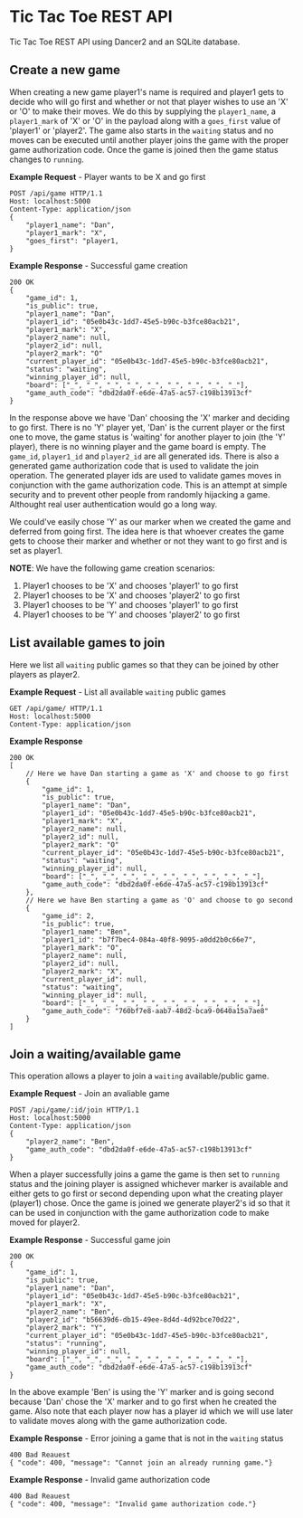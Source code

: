 # Tic Tac Toe REST API

Tic Tac Toe REST API using Dancer2 and an SQLite database.

## Create a new game

When creating a new game player1's name is required and player1 gets to decide who will go first and whether or not that
player wishes to use an 'X' or 'O' to make their moves. We do this by supplying the `player1_name`, a `player1_mark` of
'X' or 'O' in the payload along with a `goes_first` value of 'player1' or 'player2'. The game also starts in the
`waiting` status and no moves can be executed until another player joins the game with the proper game authorization
code. Once the game is joined then the game status changes to `running`.

**Example Request** - Player wants to be X and go first
```
POST /api/game HTTP/1.1
Host: localhost:5000
Content-Type: application/json
{
	"player1_name": "Dan",
	"player1_mark": "X",
	"goes_first": "player1,
}
```

**Example Response** - Successful game creation
```
200 OK
{
    "game_id": 1,
    "is_public": true,
    "player1_name": "Dan",
    "player1_id": "05e0b43c-1dd7-45e5-b90c-b3fce80acb21",
    "player1_mark": "X",
    "player2_name": null,
    "player2_id": null,
    "player2_mark": "O"
    "current_player_id": "05e0b43c-1dd7-45e5-b90c-b3fce80acb21",
    "status": "waiting",
    "winning_player_id": null,
    "board": ["_", "_", "_", "_", "_", "_", "_", "_", "_"],
    "game_auth_code": "dbd2da0f-e6de-47a5-ac57-c198b13913cf"
}
```

In the response above we have 'Dan' choosing the 'X' marker and deciding to go first. There is no 'Y' player yet, 'Dan'
is the current player or the first one to move, the game status is 'waiting' for another player to join (the 'Y'
player), there is no winning player and the game board is empty. The `game_id`, `player1_id` and `player2_id` are all
generated ids. There is also a generated game authorization code that is used to validate the join operation. The
generated player ids are used to validate games moves in conjunction with the game authorization code.  This is an
attempt at simple security and to prevent other people from randomly hijacking a game. Althought real user
authentication would go a long way.

We could've easily chose 'Y' as our marker when we created the game and deferred from going first. The idea here is that
whoever creates the game gets to choose their marker and whether or not they want to go first and is set as player1.

**NOTE**: We have the following game creation scenarios:
1. Player1 chooses to be 'X' and chooses 'player1' to go first
2. Player1 chooses to be 'X' and chooses 'player2' to go first
3. Player1 chooses to be 'Y' and chooses 'player1' to go first
4. Player1 chooses to be 'Y' and chooses 'player2' to go first

## List available games to join

Here we list all `waiting` public games so that they can be joined by other players as player2.

**Example Request** - List all available `waiting` public games
```
GET /api/game/ HTTP/1.1
Host: localhost:5000
Content-Type: application/json
```

**Example Response**
```
200 OK
[
	// Here we have Dan starting a game as 'X' and choose to go first
    {
        "game_id": 1,
        "is_public": true,
        "player1_name": "Dan",
        "player1_id": "05e0b43c-1dd7-45e5-b90c-b3fce80acb21",
        "player1_mark": "X",
        "player2_name": null,
        "player2_id": null,
        "player2_mark": "O"
        "current_player_id": "05e0b43c-1dd7-45e5-b90c-b3fce80acb21",
        "status": "waiting",
        "winning_player_id": null,
        "board": ["_", "_", "_", "_", "_", "_", "_", "_", "_"],
        "game_auth_code": "dbd2da0f-e6de-47a5-ac57-c198b13913cf"
    },
	// Here we have Ben starting a game as 'O' and choose to go second
    {
        "game_id": 2,
        "is_public": true,
        "player1_name": "Ben",
        "player1_id": "b7f7bec4-084a-40f8-9095-a0dd2b0c66e7",
        "player1_mark": "O",
        "player2_name": null,
        "player2_id": null,
        "player2_mark": "X",
        "current_player_id": null,
        "status": "waiting",
        "winning_player_id": null,
        "board": ["_", "_", "_", "_", "_", "_", "_", "_", "_"],
        "game_auth_code": "760bf7e8-aab7-48d2-bca9-0640a15a7ae8"
    }
]
```

## Join a waiting/available game

This operation allows a player to join a `waiting` available/public game.

**Example Request** - Join an avaliable game
```
POST /api/game/:id/join HTTP/1.1
Host: localhost:5000
Content-Type: application/json
{
    "player2_name": "Ben",
    "game_auth_code": "dbd2da0f-e6de-47a5-ac57-c198b13913cf"
}
```

When a player successfully joins a game the game is then set to `running` status and the joining player is assigned
whichever marker is available and either gets to go first or second depending upon what the creating player (player1)
chose.  Once the game is joined we generate player2's id so that it can be used in conjunction with the game
authorization code to make moved for player2.

**Example Response** - Successful game join
```
200 OK
{
    "game_id": 1,
    "is_public": true,
    "player1_name": "Dan",
    "player1_id": "05e0b43c-1dd7-45e5-b90c-b3fce80acb21",
    "player1_mark": "X",
    "player2_name": "Ben",
    "player2_id": "b56639d6-db15-49ee-8d4d-4d92bce70d22",
    "player2_mark": "Y",
    "current_player_id": "05e0b43c-1dd7-45e5-b90c-b3fce80acb21",
    "status": "running",
    "winning_player_id": null,
    "board": ["_", "_", "_", "_", "_", "_", "_", "_", "_"],
    "game_auth_code": "dbd2da0f-e6de-47a5-ac57-c198b13913cf"
}
```

In the above example 'Ben' is using the 'Y' marker and is going second because 'Dan' chose the 'X' marker and to go
first when he created the game. Also note that each player now has a player id which we will use later to validate
moves along with the game authorization code.

**Example Response** - Error joining a game that is not in the `waiting` status
```
400 Bad Reauest
{ "code": 400, "message": "Cannot join an already running game."}
```

**Example Response** - Invalid game authorization code
```
400 Bad Reauest
{ "code": 400, "message": "Invalid game authorization code."}
```

